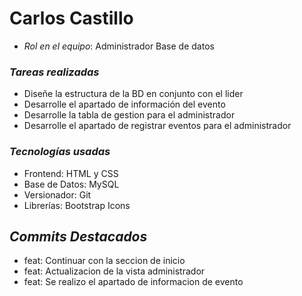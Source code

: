 # Carlos Castillo
- *Rol en el equipo*: Administrador Base de datos

### *Tareas realizadas*
- Diseñe la estructura de la BD en conjunto con el lider
- Desarrolle el apartado de información del evento
- Desarrolle la tabla de gestion para el administrador
- Desarrolle el apartado de registrar eventos para el administrador


### *Tecnologías usadas*
- Frontend: HTML y CSS
- Base de Datos: MySQL
- Versionador: Git
- Librerías: Bootstrap Icons

## *Commits Destacados*
- feat: Continuar con la seccion de inicio
- feat: Actualizacion de la vista administrador
- feat: Se realizo el apartado de informacion de evento
